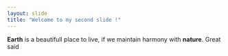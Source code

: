 ```yaml
---
layout: slide
title: "Welcome to my second slide !"
---
```

__Earth__ is a beautifull place to live, if we maintain harmony with __nature__.
Great said
